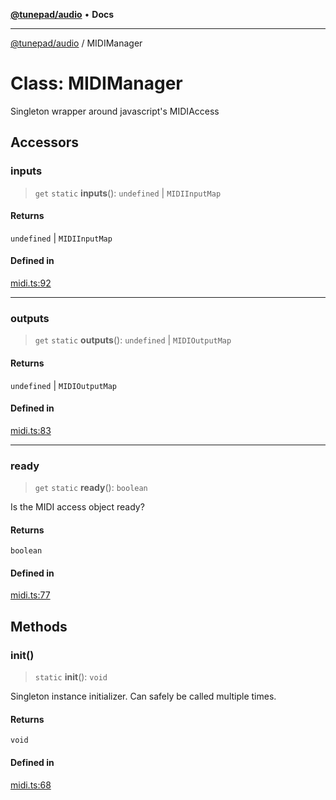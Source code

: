 [**@tunepad/audio**](../README.md) • **Docs**

***

[@tunepad/audio](../globals.md) / MIDIManager

# Class: MIDIManager

Singleton wrapper around javascript's MIDIAccess

## Accessors

### inputs

> `get` `static` **inputs**(): `undefined` \| `MIDIInputMap`

#### Returns

`undefined` \| `MIDIInputMap`

#### Defined in

[midi.ts:92](https://github.com/TIDAL-Lab/tunepad_audio/blob/1e1bd16c9c764bdf488b791f76cac7abae0e3b33/src/midi.ts#L92)

***

### outputs

> `get` `static` **outputs**(): `undefined` \| `MIDIOutputMap`

#### Returns

`undefined` \| `MIDIOutputMap`

#### Defined in

[midi.ts:83](https://github.com/TIDAL-Lab/tunepad_audio/blob/1e1bd16c9c764bdf488b791f76cac7abae0e3b33/src/midi.ts#L83)

***

### ready

> `get` `static` **ready**(): `boolean`

Is the MIDI access object ready?

#### Returns

`boolean`

#### Defined in

[midi.ts:77](https://github.com/TIDAL-Lab/tunepad_audio/blob/1e1bd16c9c764bdf488b791f76cac7abae0e3b33/src/midi.ts#L77)

## Methods

### init()

> `static` **init**(): `void`

Singleton instance initializer. Can safely be called multiple times.

#### Returns

`void`

#### Defined in

[midi.ts:68](https://github.com/TIDAL-Lab/tunepad_audio/blob/1e1bd16c9c764bdf488b791f76cac7abae0e3b33/src/midi.ts#L68)
